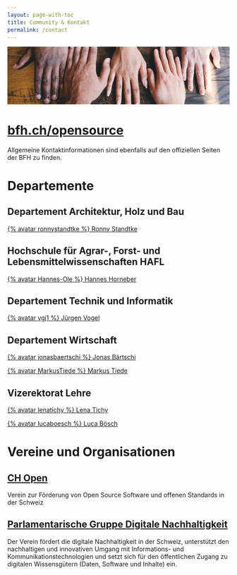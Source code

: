 ```yaml
---
layout: page-with-toc
title: Community & Kontakt
permalink: /contact
---
```


[![](img/community.jpg)](https://unsplash.com/de/fotos/LjqARJaJotc)

# [bfh.ch/opensource](https://bfh.ch/opensource)

Allgemeine Kontaktinformationen sind ebenfalls auf den offiziellen Seiten der BFH zu finden.

# Departemente 

## Departement Architektur, Holz und Bau

[{% avatar ronnystandtke %} Ronny Standtke](https://www.bfh.ch/de/ueber-die-bfh/personen/et7lw7r3xm2r/)

## Hochschule für Agrar-, Forst- und Lebensmittelwissenschaften HAFL

[{% avatar Hannes-Ole %} Hannes Horneber](https://www.bfh.ch/de/ueber-die-bfh/personen/3vyn5q572ttg/)

## Departement Technik und Informatik

[{% avatar vgj1 %} Jürgen Vogel](https://www.bfh.ch/de/ueber-die-bfh/personen/dftzu4f3f2o2/)

## Departement Wirtschaft

[{% avatar jonasbaertschi %} Jonas Bärtschi](https://www.bfh.ch/de/ueber-die-bfh/personen/np2q4may3n7v/)

[{% avatar MarkusTiede %} Markus Tiede](https://www.bfh.ch/de/ueber-die-bfh/personen/wqt4t23oxq3q/)

## Vizerektorat Lehre

[{% avatar lenatichy %} Lena Tichy](https://www.bfh.ch/de/ueber-die-bfh/personen/zjgyrymvn42q/)

[{% avatar lucaboesch %} Luca Bösch](https://www.bfh.ch/de/ueber-die-bfh/personen/bzaqj4m7wyyb/)

# Vereine und Organisationen

## [CH Open](https://www.ch-open.ch)
Verein zur Förderung von Open Source Software und offenen Standards in der Schweiz

## [Parlamentarische Gruppe Digitale Nachhaltigkeit ](https://www.parldigi.ch)
Der Verein fördert die digitale Nachhaltigkeit in der Schweiz, unterstützt den nachhaltigen und innovativen Umgang mit Informations- und Kommunikationstechnologien und setzt sich für den öffentlichen Zugang zu digitalen Wissensgütern (Daten, Software und Inhalte) ein. 
